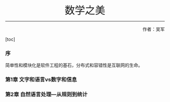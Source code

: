 <div align=center><font face="黑体" size=6>数学之美</font></div>

<hr/>

<div align=right>作者：吴军</div>

[toc]



### 序

简单性和模块化是软件工程的基石，分布式和容错性是互联网的生命。



### 第1章 文字和语言vs数字和信息



### 第2章 自然语言处理—从规则到统计